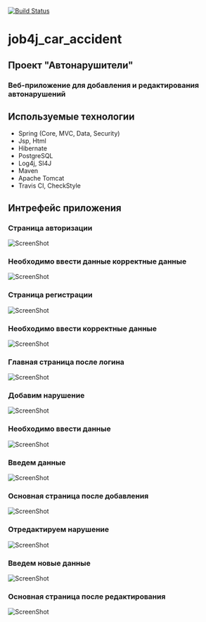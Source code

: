 [![Build Status](https://travis-ci.org/npabllla/job4j_car_accident.svg?branch=main)](https://travis-ci.org/npabllla/job4j_car_accident)
# job4j_car_accident
## Проект "Автонарушители"
### Веб-приложение для добавления и редактирования автонарушений
## Используемые технологии
* Spring (Core, MVC, Data, Security)
* Jsp, Html
* Hibernate
* PostgreSQL
* Log4j, Sl4J
* Maven
* Apache Tomcat
* Travis CI, CheckStyle

## Интрефейс приложения
### Страница авторизации
![ScreenShot](images/Login.png)
### Необходимо ввести данные корректные данные
![ScreenShot](images/LoginAlert.png)
### Страница регистрации
![ScreenShot](images/Reg.png)
### Необходимо ввести корректные данные
![ScreenShot](images/RegAlert.png)
### Главная страница после логина
![ScreenShot](images/MainPage.png)
### Добавим нарушение
![ScreenShot](images/AddAcc.png)
### Необходимо ввести данные
![ScreenShot](images/AddAccAlert.png)
### Введем данные
![ScreenShot](images/AddAccInput.png)
### Основная страница после добавления
![ScreenShot](images/AfterAdd.png)
### Отредактируем нарушение
![ScreenShot](images/EditPage.png)
### Введем новые данные
![ScreenShot](images/EditInput.png)
### Основная страница после редактирования
![ScreenShot](images/AfterEdit.png)

